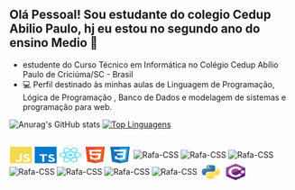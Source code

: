 ## Olá Pessoal! Sou estudante do colegio Cedup Abilio Paulo, hj eu estou no segundo ano do ensino Medio 👋

-  estudente do Curso Técnico em Informática no Colégio Cedup Abílio Paulo de Criciúma/SC - Brasil
- 💻 Perfil destinado às minhas aulas de Linguagem de Programação, Lógica de Programação , Banco de Dados e modelagem de sistemas e programação para web.
  
![Anurag's GitHub stats](https://github-readme-stats.vercel.app/api?username=ViniciusAlbierodaSilva&theme=radical&show_icons=true)
[![Top Linguagens](https://github-readme-stats.vercel.app/api/top-langs/?username=ViniciusAlbierodaSilva&layout=compact)](https://github.com/anuraghazra/github-readme-stats)

<div style="display: inline_block"><br>
  <img align="center" alt="Rafa-Js" height="30" width="40" src="https://raw.githubusercontent.com/devicons/devicon/master/icons/javascript/javascript-plain.svg">
  <img align="center" alt="Rafa-Ts" height="30" width="40" src="https://raw.githubusercontent.com/devicons/devicon/master/icons/typescript/typescript-plain.svg">
  <img align="center" alt="Rafa-React" height="30" width="40" src="https://raw.githubusercontent.com/devicons/devicon/master/icons/react/react-original.svg">
  <img align="center" alt="Rafa-HTML" height="30" width="40" src="https://raw.githubusercontent.com/devicons/devicon/master/icons/html5/html5-original.svg">
  <img align="center" alt="Rafa-CSS" height="30" width="40" src="https://raw.githubusercontent.com/devicons/devicon/master/icons/css3/css3-original.svg">


<img  align="center" alt="Rafa-CSS" height="30" width="40" src="https://cdn.jsdelivr.net/gh/devicons/devicon@latest/icons/csharp/csharp-original.svg" />
<img  align="center" alt="Rafa-CSS" height="30" width="40" src="https://cdn.jsdelivr.net/gh/devicons/devicon@latest/icons/python/python-original-wordmark.svg" />
<img  align="center" alt="Rafa-CSS" height="30" width="40" src="https://cdn.jsdelivr.net/gh/devicons/devicon@latest/icons/php/php-original.svg" />
<img  align="center" alt="Rafa-CSS" height="30" width="40" src="https://cdn.jsdelivr.net/gh/devicons/devicon@latest/icons/java/java-original-wordmark.svg" />
<img  align="center" alt="Rafa-CSS" height="30" width="40" src="https://cdn.jsdelivr.net/gh/devicons/devicon@latest/icons/lua/lua-original.svg" />
<img  align="center" alt="Rafa-CSS" height="30" width="40" src="https://cdn.jsdelivr.net/gh/devicons/devicon@latest/icons/css3/css3-original-wordmark.svg" />
<img  align="center" alt="Rafa-CSS" height="30" width="40" src="https://cdn.jsdelivr.net/gh/devicons/devicon@latest/icons/html5/html5-original.svg" />


               
  <img align="center" alt="Rafa-Python" height="30" width="40" src="https://raw.githubusercontent.com/devicons/devicon/master/icons/python/python-original.svg">
  <img align="center" alt="Rafa-Csharp" height="30" width="40" src="https://raw.githubusercontent.com/devicons/devicon/master/icons/csharp/csharp-original.svg">
</div>
 <br><br>
 
<div> 
  
  <a href="https://www.instagram.com/albiero_silva/"></a> 	
  <a href = "https://www.linkedin.com/in/vinicius-albiero-da-silva-281b01324/"></a>
  
  
</div>
